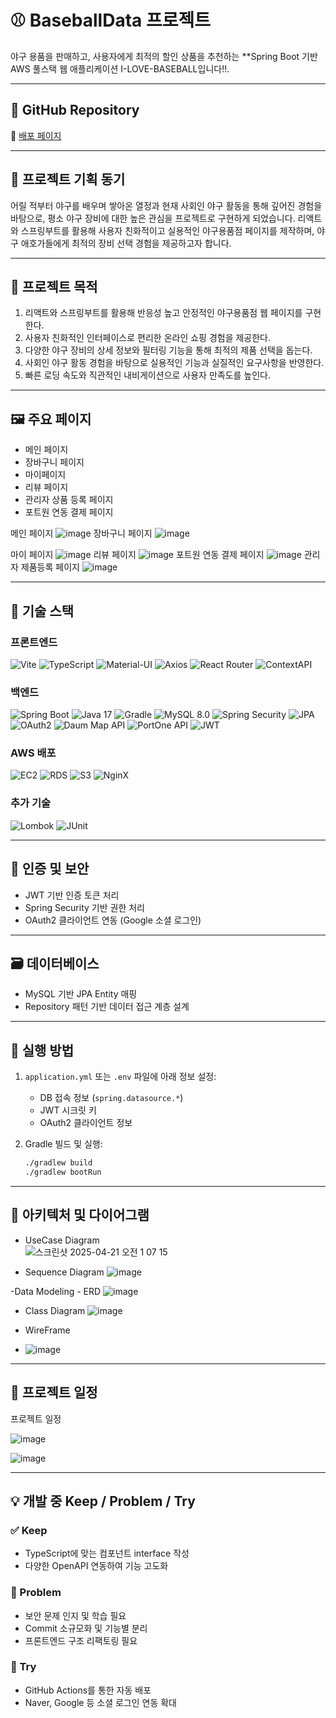# ⚾ BaseballData 프로젝트

야구 용품을 판매하고, 사용자에게 최적의 할인 상품을 추천하는 **Spring Boot 기반 AWS 풀스택 웹 애플리케이션 I-LOVE-BASEBALL입니다!!.

---

## 🔗 GitHub Repository  

🚀 [배포 페이지](https://baseball.teamace.shop/)

---

## 🧠 프로젝트 기획 동기
어릴 적부터 야구를 배우며 쌓아온 열정과 현재 사회인 야구 활동을 통해 깊어진 경험을 바탕으로, 
평소 야구 장비에 대한 높은 관심을 프로젝트로 구현하게 되었습니다. 
리액트와 스프링부트를 활용해 사용자 친화적이고 실용적인 야구용품점 페이지를 제작하며, 
야구 애호가들에게 최적의 장비 선택 경험을 제공하고자 합니다.

---

## 🎯 프로젝트 목적

1. 리액트와 스프링부트를 활용해 반응성 높고 안정적인 야구용품점 웹 페이지를 구현한다.
2. 사용자 친화적인 인터페이스로 편리한 온라인 쇼핑 경험을 제공한다.
3. 다양한 야구 장비의 상세 정보와 필터링 기능을 통해 최적의 제품 선택을 돕는다.
4. 사회인 야구 활동 경험을 바탕으로 실용적인 기능과 실질적인 요구사항을 반영한다.
5. 빠른 로딩 속도와 직관적인 내비게이션으로 사용자 만족도를 높인다.


---

## 🖼 주요 페이지

- 메인 페이지  
- 장바구니 페이지  
- 마이페이지  
- 리뷰 페이지  
- 관리자 상품 등록 페이지  
- 포트원 연동 결제 페이지  

 메인 페이지
![image](https://github.com/user-attachments/assets/ce0bcb60-52e0-4f1e-ab7f-6dc1f436e631)
장바구니 페이지
![image](https://github.com/user-attachments/assets/697b6f93-4ff8-477e-bdad-be9eda754c43)

마이 페이지
![image](https://github.com/user-attachments/assets/d7da3f0c-938c-43c6-b469-08d168325460)
리뷰 페이지
![image](https://github.com/user-attachments/assets/d91b6651-1dc9-4140-a9b3-020fad3da769)
포트원 연동 결제 페이지
![image](https://github.com/user-attachments/assets/80078c82-35f8-40b6-b4d0-76a66b91bd99)
관리자 제품등록 페이지
![image](https://github.com/user-attachments/assets/a4bdb4f4-07cd-442a-bab8-9d4dbd1fc127)



---

## 🧰 기술 스택

### 프론트엔드
![Vite](https://img.shields.io/badge/Vite-646CFF?style=flat&logo=vite&logoColor=white)
![TypeScript](https://img.shields.io/badge/TypeScript-3178C6?style=flat&logo=typescript&logoColor=white)
![Material-UI](https://img.shields.io/badge/Material--UI-0081CB?style=flat&logo=material-ui&logoColor=white)
![Axios](https://img.shields.io/badge/Axios-5A29E4?style=flat&logo=axios&logoColor=white)
![React Router](https://img.shields.io/badge/React_Router-CA4245?style=flat&logo=react-router&logoColor=white)
![ContextAPI](https://img.shields.io/badge/ContextAPI-61DAFB?style=flat&logo=react&logoColor=black)


### 백엔드
![Spring Boot](https://img.shields.io/badge/Spring_Boot-6DB33F?style=flat&logo=spring-boot&logoColor=white)
![Java 17](https://img.shields.io/badge/Java_17-ED8B00?style=flat&logo=java&logoColor=white)
![Gradle](https://img.shields.io/badge/Gradle-02303A?style=flat&logo=gradle&logoColor=white)
![MySQL 8.0](https://img.shields.io/badge/MySQL_8.0-4479A1?style=flat&logo=mysql&logoColor=white)
![Spring Security](https://img.shields.io/badge/Spring_Security-6DB33F?style=flat&logo=spring-security&logoColor=white)
![JPA](https://img.shields.io/badge/JPA-6DB33F?style=flat&logo=hibernate&logoColor=white)
![OAuth2](https://img.shields.io/badge/OAuth2-000000?style=flat&logo=oauth&logoColor=white)
![Daum Map API](https://img.shields.io/badge/Daum_Map_API-FFCD00?style=flat&logo=kakao&logoColor=black)
![PortOne API](https://img.shields.io/badge/PortOne_API-FF6200?style=flat&logo=portone&logoColor=white)
![JWT](https://img.shields.io/badge/JWT-000000?style=flat&logo=json-web-tokens&logoColor=white)


### AWS 배포
![EC2](https://img.shields.io/badge/EC2-FF9900?style=flat&logo=amazon-ec2&logoColor=white)
![RDS](https://img.shields.io/badge/RDS-527FFF?style=flat&logo=amazon-rds&logoColor=white)
![S3](https://img.shields.io/badge/S3-569A31?style=flat&logo=amazon-s3&logoColor=white)
![NginX](https://img.shields.io/badge/NginX-009639?style=flat&logo=nginx&logoColor=white)



### 추가 기술
![Lombok](https://img.shields.io/badge/Lombok-FF4500?style=flat&logo=lombok&logoColor=white)
![JUnit](https://img.shields.io/badge/JUnit-25A162?style=flat&logo=junit5&logoColor=white)

---

## 🔐 인증 및 보안

- JWT 기반 인증 토큰 처리  
- Spring Security 기반 권한 처리  
- OAuth2 클라이언트 연동 (Google 소셜 로그인)

---

## 🗃 데이터베이스

- MySQL 기반 JPA Entity 매핑  
- Repository 패턴 기반 데이터 접근 계층 설계

---

## 🚀 실행 방법

1. `application.yml` 또는 `.env` 파일에 아래 정보 설정:
   - DB 접속 정보 (`spring.datasource.*`)
   - JWT 시크릿 키
   - OAuth2 클라이언트 정보

2. Gradle 빌드 및 실행:
   ```bash
   ./gradlew build
   ./gradlew bootRun
   ```

---

## 🧭 아키텍처 및 다이어그램




- UseCase Diagram  
![스크린샷 2025-04-21 오전 1 07 15](https://github.com/user-attachments/assets/aba39f55-f173-4b52-8b1e-401b134be7d7)





- Sequence Diagram
![image](https://github.com/user-attachments/assets/2c327273-20dc-43ca-9764-d732c71359ac)



-Data Modeling - ERD
![image](https://github.com/user-attachments/assets/b3637413-218d-47da-88b1-5f450837158c)



- Class Diagram
![image](https://github.com/user-attachments/assets/8b781c7c-c150-4274-9cd2-d83da8e123b4)



- WireFrame
- ![image](https://github.com/user-attachments/assets/6678a333-96f0-4d21-84ef-25faccaa370b)







---

## 📆 프로젝트 일정
프로젝트 일정

![image](https://github.com/user-attachments/assets/7206bdcf-f0e0-4cb9-8980-0e66e594441c)


![image](https://github.com/user-attachments/assets/782e0dfa-9949-46f3-ad58-58192195cbcb)



---

## 💡 개발 중 Keep / Problem / Try

### ✅ Keep
- TypeScript에 맞는 컴포넌트 interface 작성  
- 다양한 OpenAPI 연동하여 기능 고도화

### 🐞 Problem
- 보안 문제 인지 및 학습 필요  
- Commit 소규모화 및 기능별 분리  
- 프론트엔드 구조 리팩토링 필요

### 🚀 Try
- GitHub Actions를 통한 자동 배포  
- Naver, Google 등 소셜 로그인 연동 확대
